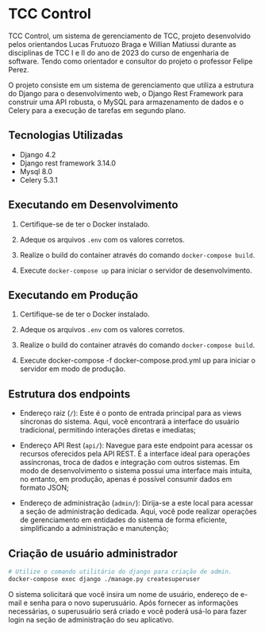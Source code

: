 # TCC Control

TCC Control, um sistema de gerenciamento de TCC, projeto desenvolvido pelos orientandos Lucas Frutuozo Braga e Willian Matiussi durante as disciplinas de TCC I e II do ano de 2023 do curso de engenharia de software. Tendo como orientador e consultor do projeto o professor Felipe Perez.

O projeto consiste em um sistema de gerenciamento que utiliza a estrutura do Django para o desenvolvimento web, o Django Rest Framework para construir uma API robusta, o MySQL para armazenamento de dados e o Celery para a execução de tarefas em segundo plano.

## Tecnologias Utilizadas

- Django 4.2
- Django rest framework 3.14.0
- Mysql 8.0
- Celery 5.3.1

## Executando em Desenvolvimento

1. Certifique-se de ter o Docker instalado.

2. Adeque os arquivos `.env` com os valores corretos.

3. Realize o build do container através do comando `docker-compose build`.

4. Execute `docker-compose up` para iniciar o servidor de desenvolvimento.

## Executando em Produção

1. Certifique-se de ter o Docker instalado.

2. Adeque os arquivos `.env` com os valores corretos.

3. Realize o build do container através do comando `docker-compose build`.

4. Execute docker-compose -f docker-compose.prod.yml up para iniciar o servidor em modo de produção.

## Estrutura dos endpoints

- Endereço raiz (`/`): Este é o ponto de entrada principal para as views síncronas do sistema. Aqui, você encontrará a interface do usuário tradicional, permitindo interações diretas e imediatas;

- Endereço API Rest (`api/`): Navegue para este endpoint para acessar os recursos oferecidos pela API REST. É a interface ideal para operações assíncronas, troca de dados e integração com outros sistemas. Em modo de desenvolvimento o sistema possui uma interface mais intuita, no entanto, em produção, apenas é possível consumir dados em formato JSON;

- Endereço de administração (`admin/`): Dirija-se a este local para acessar a seção de administração dedicada. Aqui, você pode realizar operações de gerenciamento em entidades do sistema de forma eficiente, simplificando a administração e manutenção;

## Criação de usuário administrador

```bash
# Utilize o comando utilitário do django para criação de admin.
docker-compose exec django ./manage.py createsuperuser
```

O sistema solicitará que você insira um nome de usuário, endereço de e-mail e senha para o novo superusuário. Após fornecer as informações necessárias, o superusuário será criado e você poderá usá-lo para fazer login na seção de administração do seu aplicativo.
